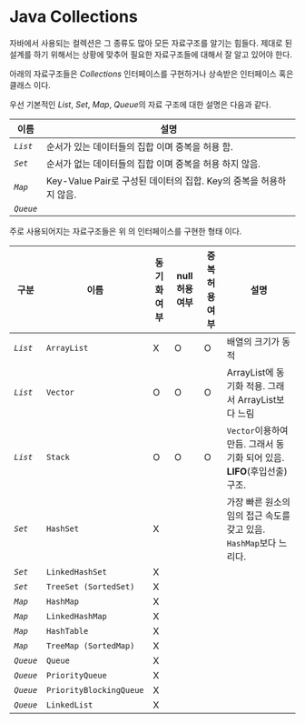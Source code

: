 # Java Collections 

자바에서 사용되는 컬렉션은 그 종류도 많아 모든 자료구조를 알기는 힘들다. 제대로 된 설계를 하기 위해서는 상황에 맞추어 필요한 자료구조들에 대해서 잘 알고 있어야 한다. 

아래의 자료구조들은 *Collections* 인터페이스를 구현하거나 상속받은 인터페이스 혹은 클래스 이다. 

우선 기본적인 *List*, *Set*, *Map*, *Queue*의 자료 구조에 대한 설명은 다음과 같다. 

이름 | 설명 
--- | ---
*`List`* | 순서가 있는 데이터들의 집합 이며 중복을 허용 함. 
*`Set`* | 순서가 없는 데이터들의 집합 이며 중복을 허용 하지 않음. 
*`Map`* | Key-Value Pair로 구성된 데이터의 집합. Key의 중복을 허용하지 않음. 
*`Queue`* | 

주로 사용되어지는 자료구조들은 위 의 인터페이스를 구현한 형태 이다.  

구분 | 이름 | 동기화 여부 | null 허용 여부 | 중복 허용 여부 | 설명  
--- | --- | --- | --- | --- | ---
*`List`*  | `ArrayList` | X | O | O | 배열의 크기가 동적
*`List`*  | `Vector` | O | O | O | ArrayList에 동기화 적용. 그래서 ArrayList보다 느림
*`List`*  | `Stack` | O | O | O | `Vector`이용하여 만듬. 그래서 동기화 되어 있음. **LIFO**(후입선출) 구조.
*`Set`*  | `HashSet` | X |  |  | 가장 빠른 원소의 임의 접근 속도를 갖고 있음. `HashMap`보다 느리다. 
*`Set`*  | `LinkedHashSet` | X |  |  |   
*`Set`*  | `TreeSet (SortedSet)` | X |  |  | 
*`Map`*  | `HashMap` | X |  |  |
*`Map`*  | `LinkedHashMap` | X |  |  | 
*`Map`*  | `HashTable` | X |  |  |
*`Map`*  | `TreeMap (SortedMap)` | X |  |  |
*`Queue`*  | `Queue` | X |  |  |
*`Queue`*  | `PriorityQueue` | X |  |  |
*`Queue`*  | `PriorityBlockingQueue` | X |  |  |
*`Queue`*  | `LinkedList` | X |  |  |
     